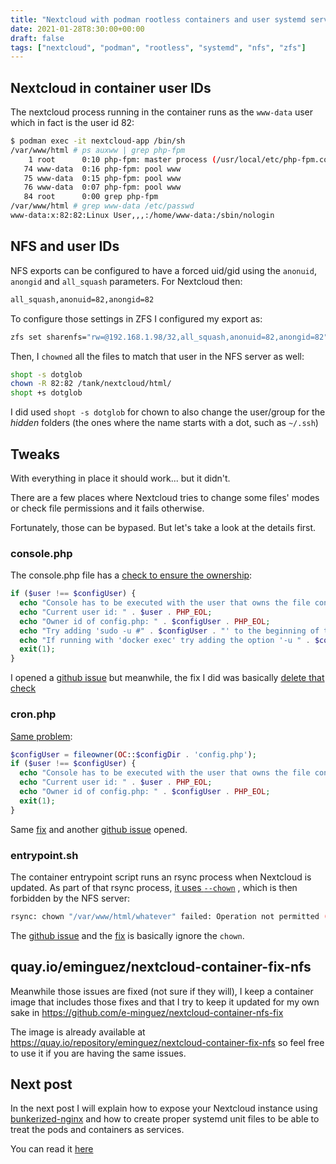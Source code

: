 ```yaml
---
title: "Nextcloud with podman rootless containers and user systemd services. Part III - NFS gotchas"
date: 2021-01-28T8:30:00+00:00
draft: false
tags: ["nextcloud", "podman", "rootless", "systemd", "nfs", "zfs"]
---
```


## Nextcloud in container user IDs

The nextcloud process running in the container runs as the `www-data` user which
in fact is the user id 82:

```bash
$ podman exec -it nextcloud-app /bin/sh
/var/www/html # ps auxww | grep php-fpm
    1 root      0:10 php-fpm: master process (/usr/local/etc/php-fpm.conf)
   74 www-data  0:16 php-fpm: pool www
   75 www-data  0:15 php-fpm: pool www
   76 www-data  0:07 php-fpm: pool www
   84 root      0:00 grep php-fpm
/var/www/html # grep www-data /etc/passwd
www-data:x:82:82:Linux User,,,:/home/www-data:/sbin/nologin
```

## NFS and user IDs

NFS exports can be configured to have a forced uid/gid using the `anonuid`,
`anongid` and `all_squash` parameters. For Nextcloud then:

```bash
all_squash,anonuid=82,anongid=82
```

To configure those settings in ZFS I configured my export as:

```bash
zfs set sharenfs="rw=@192.168.1.98/32,all_squash,anonuid=82,anongid=82" tank/nextcloud
```

Then, I `chowned` all the files to match that user in the NFS server as well:

```bash
shopt -s dotglob
chown -R 82:82 /tank/nextcloud/html/
shopt +s dotglob
```

I did used `shopt -s dotglob` for chown to also change the user/group for the
_hidden_ folders (the ones where the name starts with a dot, such as `~/.ssh`)

## Tweaks

With everything in place it should work... but it didn't.

There are a few places where Nextcloud tries to change some files' modes or
check file permissions and it fails otherwise.

Fortunately, those can be bypased. But let's take a look at the details first.

### console.php

The console.php file has a [check to ensure the ownership](https://github.com/nextcloud/server/blob/master/console.php#L68-L76):

```php
if ($user !== $configUser) { 
  echo "Console has to be executed with the user that owns the file config/config.php" . PHP_EOL; 
  echo "Current user id: " . $user . PHP_EOL; 
  echo "Owner id of config.php: " . $configUser . PHP_EOL; 
  echo "Try adding 'sudo -u #" . $configUser . "' to the beginning of the command (without the single quotes)" .  PHP_EOL; 
  echo "If running with 'docker exec' try adding the option '-u " . $configUser . "' to the docker comman (without  the single quotes)" . PHP_EOL; 
  exit(1); 
} 
```

I opened a [github issue](https://github.com/nextcloud/server/issues/24914) but
meanwhile, the fix I did was basically [delete that check](https://github.com/e-minguez/nextcloud-container-nfs-fix/blob/master/console/console.php.patch)

### cron.php

[Same problem](https://github.com/nextcloud/server/blob/master/cron.php#L99-L105):

```php
$configUser = fileowner(OC::$configDir . 'config.php');
if ($user !== $configUser) {
  echo "Console has to be executed with the user that owns the file config/config.php" . PHP_EOL;
  echo "Current user id: " . $user . PHP_EOL;
  echo "Owner id of config.php: " . $configUser . PHP_EOL;
  exit(1);
}
```

Same [fix](https://github.com/e-minguez/nextcloud-container-nfs-fix/blob/master/cron/cron.php.patch)
and another [github issue](https://github.com/nextcloud/server/issues/24915)
opened.

### entrypoint.sh

The container entrypoint script runs an rsync process when Nextcloud is updated.
As part of that rsync process, [it uses `--chown`](https://github.com/nextcloud/docker/blob/master/21.0/fpm-alpine/entrypoint.sh#L95)
, which is then forbidden by the NFS server:

```bash
rsync: chown "/var/www/html/whatever" failed: Operation not permitted (1)
```

The [github issue](https://github.com/nextcloud/docker/issues/1344) and the
[fix](https://github.com/e-minguez/nextcloud-container-nfs-fix/blob/master/entrypoint/entrypoint.sh.patch)
is basically ignore the `chown`.

## quay.io/eminguez/nextcloud-container-fix-nfs

Meanwhile those issues are fixed (not sure if they will), I keep a container
image that includes those fixes and that I try to keep it updated for my own
sake in https://github.com/e-minguez/nextcloud-container-nfs-fix

The image is already available at https://quay.io/repository/eminguez/nextcloud-container-fix-nfs
so feel free to use it if you are having the same issues.

## Next post

In the next post I will explain how to expose your Nextcloud instance using
[bunkerized-nginx](https://github.com/bunkerity/bunkerized-nginx) and how to
create proper systemd unit files to be able to treat the pods and containers as
services.

You can read it
[here](https://www.underkube.com/posts/2021-01-28-nextcloud-podman-rootless-systemd-part-iv-exposing/)
